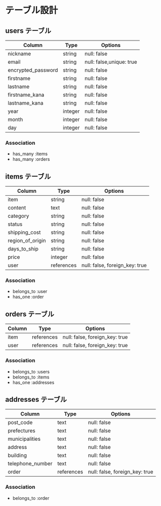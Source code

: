 # テーブル設計

## users テーブル

| Column             | Type    | Options                  |
| ------------------ | ------  | ------------------------ |
| nickname           | string  | null: false              | #ニックネーム
| email              | string  | null: false,unique: true | #メールアドレス
| encrypted_password | string  | null: false              | #パスワード
| firstname          | string  | null: false              | #名前（全角）名字
| lastname           | string  | null: false              | #名前(全角)名前
| firstname_kana     | string  | null: false              | #名前カナ（全角）名字
| lastname_kana      | string  | null: false              | #名前カナ(全角)名前
| year               | integer | null: false              | #年
| month              | integer | null: false              | #月
| day                | integer | null: false              | #日


### Association

- has_many :items
- has_many :orders


## items テーブル

| Column          | Type       | Options                        |
| -----------     | ---------- | ------------------------------ |
| item            | string     | null: false                    | #商品名
| content         | text       | null: false                    | #商品の詳細
| category        | string     | null: false                    | #カテゴリー
| status          | string     | null: false                    | #商品の状態
| shipping_cost   | string     | null: false                    | #配送料の負担
| region_of_origin| string     | null: false                    | #発送元の地域
| days_to_ship    | string     | null: false                    | #発送までの日数
| price           | integer    | null: false                    | #価格
| user            | references | null: false, foreign_key: true | #ユーザid

### Association

- belongs_to :user
- has_one :order


## orders テーブル

| Column    | Type       | Options                        |
| --------- | ---------- | ------------------------------ |
| item      | references | null: false, foreign_key: true | #アイテムid
| user      | references | null: false, foreign_key: true | #ユーザid

### Association

- belongs_to :users
- belongs_to :items
- has_one :addresses


## addresses テーブル

| Column             | Type       | Options                        |
| ---------          | ---------- | ------------------------------ |
| post_code          | text       | null: false                    | #郵便番号
| prefectures        | text       | null: false                    | #都道府県
| municipalities     | text       | null: false                    | #市区町村
| address            | text       | null: false                    | #番地
| building           | text       | null: false                    | #建物名
| telephone_number   | text       | null: false                    | #電話番号
| order              | references | null: false, foreign_key: true | #オーダーid

### Association

- belongs_to :order

